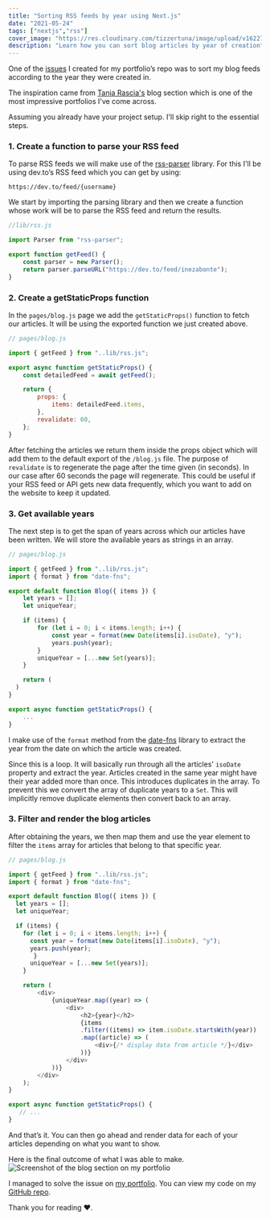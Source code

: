 ```yaml
---
title: "Sorting RSS feeds by year using Next.js"
date: "2021-05-24"
tags: ["nextjs","rss"]
cover_image: "https://res.cloudinary.com/tizzertuna/image/upload/v1622756315/Articles/sort-rss_2x_qzal8u.png"
description: "Learn how you can sort blog articles by year of creation"
---
```


One of the [issues](https://github.com/inezabonte/inezabonte/issues/81) I created for my portfolio’s repo was to sort my blog feeds according to the year they were created in.

The inspiration came from [Tania Rascia's](https://www.taniarascia.com/blog) blog section which is one of the most impressive portfolios I've come across.

Assuming you already have your project setup. I'll skip right to the essential steps.

### 1. Create a function to parse your RSS feed

To parse RSS feeds we will make use of the [rss-parser](https://www.npmjs.com/package/rss-parser) library. For this I'll be using dev.to’s RSS feed which you can get by using:

```text
https://dev.to/feed/{username}
```

We start by importing the parsing library and then we create a function whose work will be to parse the RSS feed and return the results.

```js
//lib/rss.js

import Parser from "rss-parser";

export function getFeed() {
    const parser = new Parser();
    return parser.parseURL("https://dev.to/feed/inezabonte");
}
```

### 2. Create a getStaticProps function

In the `pages/blog.js` page we add the `getStaticProps()` function to fetch our articles. It will be using the exported function we just created above.

```js
// pages/blog.js

import { getFeed } from "..lib/rss.js";

export async function getStaticProps() {
    const detailedFeed = await getFeed();

    return {
        props: {
            items: detailedFeed.items,
        },
        revalidate: 60,
    };
}
```

After fetching the articles we return them inside the props object which will add them to the default export of the `/blog.js` file. The purpose of `revalidate` is to regenerate the page after the time given (in seconds). In our case after 60 seconds the page will regenerate. This could be useful if your RSS feed or API gets new data frequently, which you want to add on the website to keep it updated.

### 3. Get available years

The next step is to get the span of years across which our articles have been written. We will store the available years as strings in an array.

```js
// pages/blog.js

import { getFeed } from "..lib/rss.js";
import { format } from "date-fns";

export default function Blog({ items }) {
    let years = [];
    let uniqueYear;

    if (items) {
        for (let i = 0; i < items.length; i++) {
            const year = format(new Date(items[i].isoDate), "y");
            years.push(year);
        }
        uniqueYear = [...new Set(years)];
    }

    return (
  )
}

export async function getStaticProps() {
    ...
}
```

I make use of the `format` method from the [date-fns](https://www.npmjs.com/package/date-fns) library to extract the year from the date on which the article was created.

Since this is a loop. It will basically run through all the articles' `isoDate` property and extract the year. Articles created in the same year might have their year added more than once. This introduces duplicates in the array. To prevent this we convert the array of duplicate years to a `Set`. This will implicitly remove duplicate elements then convert back to an array.

### 3. Filter and render the blog articles

After obtaining the years, we then map them and use the year element to filter the `items` array for articles that belong to that specific year.

```js
// pages/blog.js

import { getFeed } from "..lib/rss.js";
import { format } from "date-fns";

export default function Blog({ items }) {
  let years = [];
  let uniqueYear;

  if (items) {
    for (let i = 0; i < items.length; i++) {
      const year = format(new Date(items[i].isoDate), "y");
      years.push(year);
       }
      uniqueYear = [...new Set(years)];
    }

    return (
        <div>
            {uniqueYear.map((year) => (
                <div>
                    <h2>{year}</h2>
                    {items
                    .filter((items) => item.isoDate.startsWith(year))
                    .map((article) => (
                        <div>{/* display data from article */}</div>
                    ))}
                </div>
            ))}
        </div>
    );
}

export async function getStaticProps() {
   // ...
}

```

And that’s it. You can then go ahead and render data for each of your articles depending on what you want to show.

Here is the final outcome of what I was able to make.
![Screenshot of the blog section on my portfolio](https://res.cloudinary.com/tizzertuna/image/upload/v1622802721/Articles/Screen_Shot_2021-06-04_at_12.31.43_htuv6q.png)

I managed to solve the issue on [my portfolio](https://ineza.codes/blog). You can view my code on my [GitHub repo](https://github.com/inezabonte/inezabonte).

Thank you for reading ❤️.

